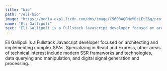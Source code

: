 ```yaml
---
title: "bio"
path: "/eli-bio"
image: "https://media-exp1.licdn.com/dms/image/C5603AQGMeYBcLEtZ6g/profile-displayphoto-shrink_800_800/0?e=1588809600&v=beta&t=n5r_nqyFu6M150ZuTOs-Bjo1TGKso2emdfuxTKnQP7s"
name: "Eli Gallipoli"
text: "Eli Gallipoli is a Fullstack Javascript developer focused on architecting and implementing complex SPAs. Specializing in React and Express, other areas of technical interest include modern SSR  technologies and frameworks, data querying and manipulation, and digital signal generation and processing."
--- 
```


Eli Gallipoli is a Fullstack Javascript developer focused on architecting and implementing complex SPAs. Specializing in React and Express, other areas of technical interest include modern SSR frameworks and technologies, data querying and manipulation, and digital signal generation and processing.


 